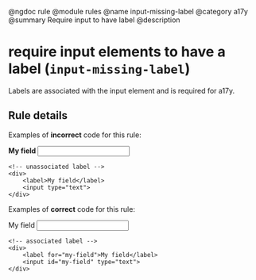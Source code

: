 @ngdoc rule
@module rules
@name input-missing-label
@category a17y
@summary Require input to have label
@description

# require input elements to have a label (`input-missing-label`)

Labels are associated with the input element and is required for a17y.

## Rule details

Examples of **incorrect** code for this rule:

<validate name="incorrect" rules="input-missing-label">
    <!-- no label element at all -->
    <div>
        <strong>My field</strong>
        <input type="text">
    </div>

    <!-- unassociated label -->
    <div>
        <label>My field</label>
        <input type="text">
    </div>

</validate>

Examples of **correct** code for this rule:

<validate name="correct" rules="input-missing-label">
    <!-- label with descendant -->
    <div>
        <label>My field <input type="text"></label>
    </div>

    <!-- associated label -->
    <div>
        <label for="my-field">My field</label>
        <input id="my-field" type="text">
    </div>

</validate>

